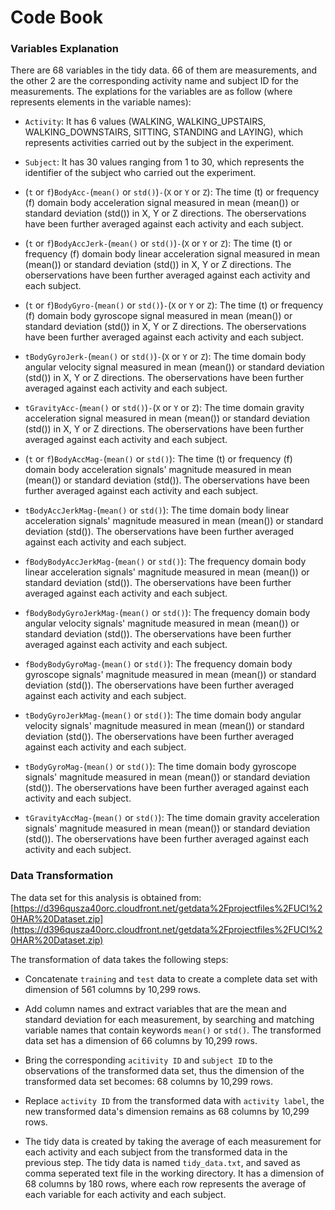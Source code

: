 Code Book
===========

### Variables Explanation

There are 68 variables in the tidy data. 66 of them are measurements, and the other 2 are the corresponding activity name and subject ID for the measurements. The explations for the variables are as follow (where ` ` represents elements in the variable names):

* `Activity`: It has 6 values (WALKING, WALKING_UPSTAIRS, WALKING_DOWNSTAIRS, SITTING, STANDING and LAYING), which represents activities carried out by the subject in the experiment.

* `Subject`: It has 30 values ranging from 1 to 30, which represents the identifier of the subject who carried out the experiment.

* (`t` or `f`)`BodyAcc-`(`mean()` or `std()`)`-`(`X` or `Y` or `Z`): The time (t) or frequency (f) domain body acceleration signal measured in mean (mean()) or standard deviation (std()) in X, Y or Z directions. The oberservations have been further averaged against each activity and each subject.

* (`t` or `f`)`BodyAccJerk-`(`mean()` or `std()`)`-`(`X` or `Y` or `Z`): The time (t) or frequency (f) domain body linear acceleration signal measured in mean (mean()) or standard deviation (std()) in X, Y or Z directions. The oberservations have been further averaged against each activity and each subject.

* (`t` or `f`)`BodyGyro-`(`mean()` or `std()`)`-`(`X` or `Y` or `Z`): The time (t) or frequency (f) domain body gyroscope signal measured in mean (mean()) or standard deviation (std()) in X, Y or Z directions. The oberservations have been further averaged against each activity and each subject.

* `tBodyGyroJerk-`(`mean()` or `std()`)`-`(`X` or `Y` or `Z`): The time domain body angular velocity signal measured in mean (mean()) or standard deviation (std()) in X, Y or Z directions. The oberservations have been further averaged against each activity and each subject.

* `tGravityAcc-`(`mean()` or `std()`)`-`(`X` or `Y` or `Z`): The time domain gravity acceleration signal measured in mean (mean()) or standard deviation (std()) in X, Y or Z directions. The oberservations have been further averaged against each activity and each subject.

* (`t` or `f`)`BodyAccMag-`(`mean()` or `std()`): The time (t) or frequency (f) domain body acceleration signals' magnitude measured in mean (mean()) or standard deviation (std()). The oberservations have been further averaged against each activity and each subject.

* `tBodyAccJerkMag-`(`mean()` or `std()`): The time domain body linear acceleration signals' magnitude measured in mean (mean()) or standard deviation (std()). The oberservations have been further averaged against each activity and each subject.

* `fBodyBodyAccJerkMag-`(`mean()` or `std()`): The frequency domain body linear acceleration signals' magnitude measured in mean (mean()) or standard deviation (std()). The oberservations have been further averaged against each activity and each subject.

* `fBodyBodyGyroJerkMag-`(`mean()` or `std()`): The frequency domain body angular velocity signals' magnitude measured in mean (mean()) or standard deviation (std()). The oberservations have been further averaged against each activity and each subject.

* `fBodyBodyGyroMag-`(`mean()` or `std()`): The frequency domain body gyroscope signals' magnitude measured in mean (mean()) or standard deviation (std()). The oberservations have been further averaged against each activity and each subject.

* `tBodyGyroJerkMag-`(`mean()` or `std()`): The time domain body angular velocity signals' magnitude measured in mean (mean()) or standard deviation (std()). The oberservations have been further averaged against each activity and each subject.

* `tBodyGyroMag-`(`mean()` or `std()`): The time domain body gyroscope signals' magnitude measured in mean (mean()) or standard deviation (std()). The oberservations have been further averaged against each activity and each subject.

* `tGravityAccMag-`(`mean()` or `std()`): The time domain gravity acceleration signals' magnitude measured in mean (mean()) or standard deviation (std()). The oberservations have been further averaged against each activity and each subject.

### Data Transformation

The data set for this analysis is obtained from: 
[https://d396qusza40orc.cloudfront.net/getdata%2Fprojectfiles%2FUCI%20HAR%20Dataset.zip](https://d396qusza40orc.cloudfront.net/getdata%2Fprojectfiles%2FUCI%20HAR%20Dataset.zip)

The transformation of data takes the following steps:

* Concatenate `training` and `test` data to create a complete data set with dimension of 561 columns by 10,299 rows.

* Add column names and extract variables that are the mean and standard deviation for each measurement, by searching and matching variable names that contain keywords `mean()` or `std()`. The transformed data set has a dimension of 66 columns by 10,299 rows.

* Bring the corresponding `acitivity ID` and `subject ID` to the observations of the transformed data set, thus the dimension of the transformed data set becomes: 68 columns by 10,299 rows.

* Replace `activity ID` from the transformed data with `activity label`, the new transformed data's dimension remains as 68 columns by 10,299 rows.

* The tidy data is created by taking the average of each measurement for each activity and each subject from the transformed data in the previous step. The tidy data is named `tidy_data.txt`, and saved as comma seperated text file in the working directory. It has a dimension of 68 columns by 180 rows, where each row represents the average of each variable for each activity and each subject.
